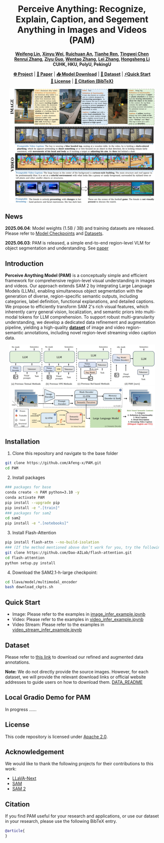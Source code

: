 
<div align="center">
<h1>
Perceive Anything: Recognize, Explain, Caption, and Segement Anything in Images and Videos (PAM)
</h1>

</div>

<div align="center">

**[Weifeng Lin](), [Xinyu Wei](), [Ruichuan An](), [Tianhe Ren](), [Tingwei Chen]()** <br>
**[Renrui Zhang](), [Ziyu Guo](), [Wentao Zhang](), [Lei Zhang](), [Hongsheng Li]()** <br>
**CUHK, HKU, PolyU, PekingU**

</div>

<p align="center">
  <a href=""><b>🌐 Project</b></a> |
  <a href=""><b>📕 Paper</b></a> |
  <a href=""><b>📥 Model Download</b></a> |
  <a href=""><b>🤗 Dataset</b></a> |
  <a href="#quick-start"><b>⚡Quick Start</b></a> <br>
  <a href="#license"><b>📜 License</b></a> |
  <a href="#citation"><b>📖 Citation (BibTeX)</b></a> <br>
</p>

<p align="center">
    <img src="assets/teaser_img.jpg" width="95%"> <br>
    <img src="assets/teaser_video.jpg" width="95%"> <br>
</p>

## News

<!-- **2025.06.20**: Release Gradio demo ([online demo](https://huggingface.co/spaces/deepseek-ai/Janus-1.3B) and [local](#gradio-demo)) -->

<!-- **2025.06.05**: Evaluation code Please refer to [this link]( https://github.com/open-compass/VLMEvalKit/pull/541). -->

**2025.06.04**: Model weights (1.5B / 3B) and training datasets are released. Please refer to [Model Checkpoints]() and [Datasets]().

**2025.06.03**: PAM is released, a simple end-to-end region-level VLM for object segmentation and understanding. See [paper](./janus_pro_tech_report.pdf)


## Introduction

**Perceive Anything Model (PAM)** is a conceptually simple and efficient framework for comprehensive region-level visual understanding in images and videos. Our approach extends SAM 2 by integrating Large Language Models (LLMs), enabling simultaneous object segmentation with the generation of diverse, region-specific semantic outputs, including categories, label definition, functional explanations, and detailed captions. We propose to efficiently transform SAM 2's rich visual features, which inherently carry general vision, localization, and semantic priors into multi-modal tokens for LLM comprehension. To support robust multi-granularity understanding, we develop a dedicated data refinement and augmentation pipeline, yielding a high-quality [**dataset**]() of image and video region-semantic annotations, including novel region-level streaming video caption data.


<p align="center">
    <img src="assets/PAM_comp.jpg" width="95%"> <br>
    <img src="assets/PAM_arch.jpg" width="95%"> <br>
</p>

## Installation

1. Clone this repository and navigate to the base folder
```bash
git clone https://github.com/Afeng-x/PAM.git
cd PAM
```

2. Install packages
```bash
### packages for base
conda create -n PAM python=3.10 -y
conda activate PAM
pip install --upgrade pip
pip install -e ".[train]"
### packages for sam2
cd sam2
pip install -e ".[notebooks]"
```

3. Install Flash-Attention
```bash
pip install flash-attn --no-build-isolation
### (If the method mentioned above don’t work for you, try the following one)
git clone https://github.com/Dao-AILab/flash-attention.git
cd flash-attention
python setup.py install
```

4. Download the SAM2.1-h-large checkpoint:
```bash
cd llava/model/multimodal_encoder
bash download_ckpts.sh
```

## Quick Start

- Image: Please refer to the examples in [image_infer_example.ipynb](./notebooks/image_infer_example.ipynb)
- Video: Please refer to the examples in [video_infer_example.ipynb](./notebooks/video_infer_example.ipynb)
- Video Stream: Please refer to the examples in [video_stream_infer_example.ipynb](./notebooks/video_stream_infer_example.ipynb)

## Dataset

Please refer to [this link]() to download our refined and augmented data annotations.

**Note:** We do not directly provide the source images. However, for each dataset, we will provide the relevant download links or official website addresses to guide users on how to download them. [DATA_README](data/README.md)

<!-- ## Training PAM

You can train or fine-tune PAM on custom datasets of images, videos, or both. Please check the training [README](training/README.md) on how to get started. -->

## Local Gradio Demo for PAM
In progress ......
<!-- ### Simple Gradio Demo for Image

[`pam_image.py`](pam_image.py) - Interactive Gradio web interface for drawing masks on images and getting semantics. **This demo is tested with `gradio` 5.5.0.**

### Simple Gradio Demo for Video

[`pam_video.py`](pam_video.py) - Interactive Gradio web interface for drawing masks on videos and getting semantics. **This demo is tested with `gradio` 5.5.0.** -->

## License

This code repository is licensed under [Apache 2.0](./LICENSE).

## Acknowledgement
We would like to thank the following projects for their contributions to this work:

- [LLaVA-Next](https://github.com/LLaVA-VL/LLaVA-NeXT)
- [SAM](https://github.com/facebookresearch/segment-anything)
- [SAM 2](https://github.com/facebookresearch/sam2)

## Citation

If you find PAM useful for your research and applications, or use our dataset in your research, please use the following BibTeX entry.

```bibtex
@article{
}
```